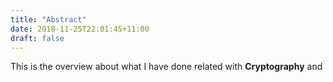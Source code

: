 ```yaml
---
title: "Abstract"
date: 2018-11-25T22:01:45+11:00
draft: false
---
```


This is the overview about what I have done related with **Cryptography** and 